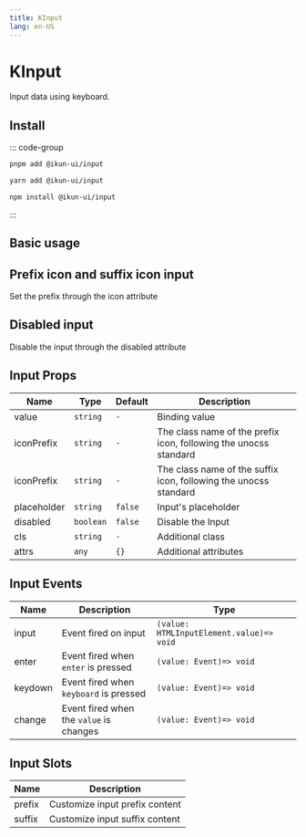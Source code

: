```yaml
---
title: KInput
lang: en-US
---
```


# KInput

Input data using keyboard.

## Install

::: code-group

```bash [pnpm]
pnpm add @ikun-ui/input
```

```bash [yarn]
yarn add @ikun-ui/input
```

```bash [npm]
npm install @ikun-ui/input
```

:::

## Basic usage

<demo src="../../../../example/input/basic.svelte" github="Input"></demo>

## Prefix icon and suffix icon input

Set the prefix through the icon attribute

<demo src="../../../../example/input/prefix.svelte" github="Input"></demo>

## Disabled input

Disable the input through the disabled attribute

<demo src="../../../../example/input/disabled.svelte" github="Input"></demo>

## Input Props

| Name        | Type      | Default | Description                                                      |
| ----------- | --------- | ------- | ---------------------------------------------------------------- |
| value       | `string`  | `-`     | Binding value                                                    |
| iconPrefix  | `string`  | `-`     | The class name of the prefix icon, following the unocss standard |
| iconPrefix  | `string`  | `-`     | The class name of the suffix icon, following the unocss standard |
| placeholder | `string`  | `false` | Input's placeholder                                              |
| disabled    | `boolean` | `false` | Disable the Input                                                |
| cls         | `string`  | `-`     | Additional class                                                 |
| attrs       | `any`     | `{}`    | Additional attributes                                            |

## Input Events

| Name    | Description                             | Type                                     |
| ------- | --------------------------------------- | ---------------------------------------- |
| input   | Event fired on input                    | `(value: HTMLInputElement.value)=> void` |
| enter   | Event fired when `enter` is pressed     | `(value: Event)=> void`                  |
| keydown | Event fired when `keyboard` is pressed  | `(value: Event)=> void`                  |
| change  | Event fired when the `value` is changes | `(value: Event)=> void`                  |

## Input Slots

| Name   | Description                    |
| ------ | ------------------------------ |
| prefix | Customize input prefix content |
| suffix | Customize input suffix content |
